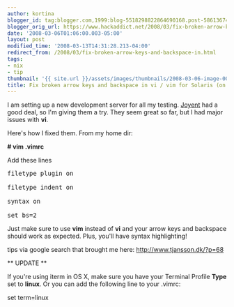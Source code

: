 ```yaml
---
author: kortina
blogger_id: tag:blogger.com,1999:blog-5518298822864690168.post-5861367461931805529
blogger_orig_url: https://www.hackaddict.net/2008/03/fix-broken-arrow-keys-and-backspace-in.html
date: '2008-03-06T01:06:00.003-05:00'
layout: post
modified_time: '2008-03-13T14:31:28.213-04:00'
redirect_from: /2008/03/fix-broken-arrow-keys-and-backspace-in.html
tags:
- nix
- tip
thumbnail: '{{ site.url }}/assets/images/thumbnails/2008-03-06-image-0000.png'
title: Fix broken arrow keys and backspace in vi / vim for Solaris (on Joyent)
---
```


I am setting up a new development server for all my testing.  <a href="joyent.com">Joyent</a> had a good deal, so I'm giving them a try.  They seem great so far, but I had major issues with <b>vi</b>.



Here's how I fixed them.  From my home dir:

<b># vim .vimrc</b>



Add these lines

<pre>filetype plugin on

filetype indent on

syntax on

set bs=2</pre>



Just make sure to use <b>vim</b> instead of <b>vi</b> and your arrow keys and backspace should work as expected. Plus, you'll have syntax highlighting!





tips via google search that brought me here: <a href="http://www.tjansson.dk/?p=68">http://www.tjansson.dk/?p=68</a>







** UPDATE **

If you're using iterm in OS X, make sure you have your Terminal Profile <b>Type</b> set to <b>linux</b>.  Or you can add the following line to your .vimrc:



set term=linux





<img alt="" border="0" id="BLOGGER_PHOTO_ID_5177295089549465570" src="{{ site.url }}/assets/images/posts/2008-03-06-image-0000.png" style="display:block; margin:0px auto 10px; text-align:center; "/>